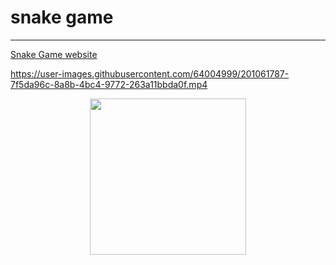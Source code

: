 # snake game
---
[Snake Game website](https://snake.on.fleek.co/)




https://user-images.githubusercontent.com/64004999/201061787-7f5da96c-8a8b-4bc4-9772-263a11bbda0f.mp4
<div align = "center">
<img src="https://i.ibb.co/Tt6GdQT/Screenshot-66.png" width = "250" height="250" >
 </div>

